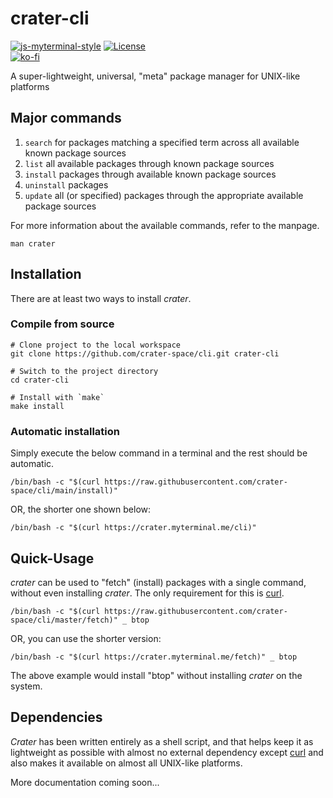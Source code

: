 # crater-cli

[![js-myterminal-style](https://img.shields.io/badge/code%20style-myterminal-blue.svg)](https://www.npmjs.com/package/eslint-config-myterminal)
[![License](https://img.shields.io/github/license/crater-space/cli.svg)](https://opensource.org/licenses/MIT)  
[![ko-fi](https://ko-fi.com/img/githubbutton_sm.svg)](https://ko-fi.com/Y8Y5E5GL7)

A super-lightweight, universal, "meta" package manager for UNIX-like platforms

## Major commands

1. `search` for packages matching a specified term across all available known package sources
2. `list` all available packages through known package sources
3. `install` packages through available known package sources
4. `uninstall` packages
5. `update` all (or specified) packages through the appropriate available package sources

For more information about the available commands, refer to the manpage.

    man crater

## Installation

There are at least two ways to install *crater*.

### Compile from source

    # Clone project to the local workspace
    git clone https://github.com/crater-space/cli.git crater-cli

    # Switch to the project directory
    cd crater-cli

    # Install with `make`
    make install

### Automatic installation

Simply execute the below command in a terminal and the rest should be automatic.

    /bin/bash -c "$(curl https://raw.githubusercontent.com/crater-space/cli/main/install)"

OR, the shorter one shown below:

    /bin/bash -c "$(curl https://crater.myterminal.me/cli)"

## Quick-Usage

*crater* can be used to "fetch" (install) packages with a single command, without even installing *crater*. The only requirement for this is [curl](https://curl.se).

    /bin/bash -c "$(curl https://raw.githubusercontent.com/crater-space/cli/master/fetch)" _ btop

OR, you can use the shorter version:

    /bin/bash -c "$(curl https://crater.myterminal.me/fetch)" _ btop

The above example would install "btop" without installing *crater* on the system.


## Dependencies

*Crater* has been written entirely as a shell script, and that helps keep it as lightweight as possible with almost no external dependency except [curl](https://curl.se) and also makes it available on almost all UNIX-like platforms.

More documentation coming soon...
